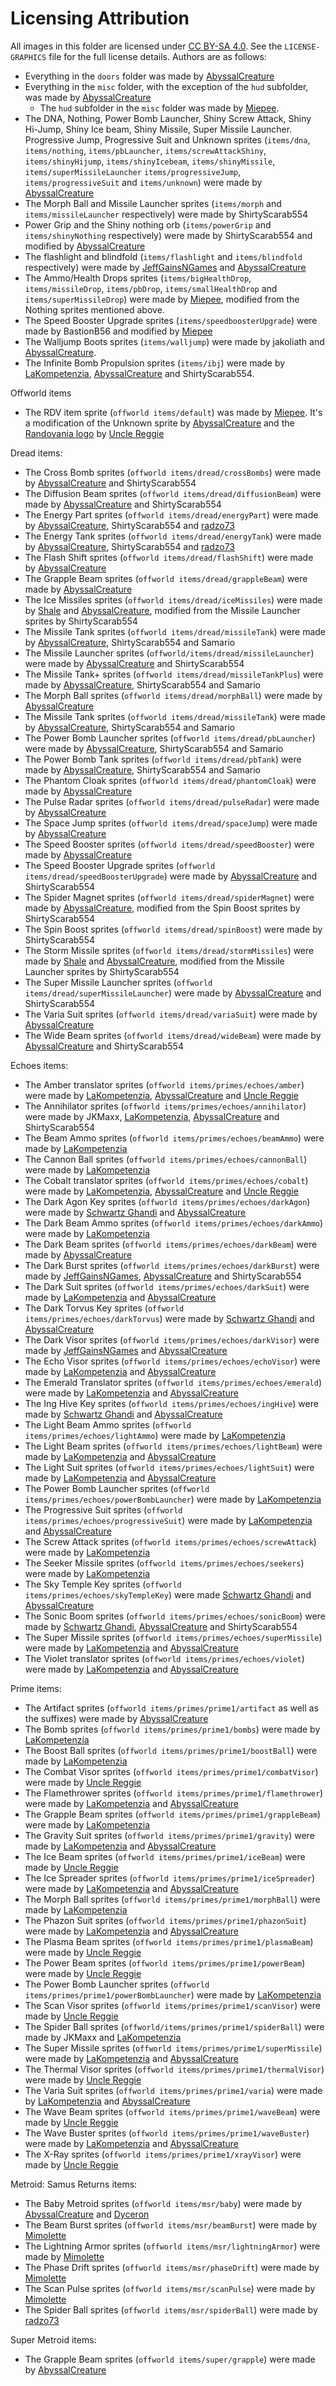 # Licensing Attribution

All images in this folder are licensed under [CC BY-SA 4.0](https://creativecommons.org/licenses/by-sa/4.0/). See
the `LICENSE-GRAPHICS` file for the full license details.
Authors are as follows:

- Everything in the `doors` folder was made by [AbyssalCreature](https://github.com/AbyssalCreature)
- Everything in the `misc` folder, with the exception of the `hud` subfolder, was made by [AbyssalCreature](https://github.com/AbyssalCreature)
  - The `hud` subfolder in the `misc` folder was made by [Miepee](https://github.com/Miepee).
- The DNA, Nothing, Power Bomb Launcher, Shiny Screw Attack, Shiny Hi-Jump, Shiny Ice beam, Shiny Missile, Super Missile
  Launcher. Progressive Jump, Progressive Suit and Unknown sprites 
  (`items/dna`, `items/nothing`, `items/pbLauncher`, `items/screwAttackShiny`, `items/shinyHijump`, `items/shinyIcebeam`, `items/shinyMissile`, `items/superMissileLauncher`
  `items/progressiveJump`, `items/progressiveSuit` and `items/unknown`) were made by [AbyssalCreature](https://github.com/AbyssalCreature)
- The Morph Ball and Missile Launcher sprites (`items/morph` and `items/missileLauncher` respectively) were made by
  ShirtyScarab554
- Power Grip and the Shiny nothing orb (`items/powerGrip` and `items/shinyNothing` respectively) were made by
  ShirtyScarab554 and modified by [AbyssalCreature](https://github.com/AbyssalCreature)
- The flashlight and blindfold (`items/flashlight` and `items/blindfold` respectively) were made
  by [JeffGainsNGames](https://www.youtube.com/@jeffgainsngames) and [AbyssalCreature](https://github.com/AbyssalCreature)
- The Ammo/Health Drops sprites (`items/bigHealthDrop`, `items/missileDrop`, `items/pbDrop`, `items/smallHealthDrop`
  and `items/superMissileDrop`) were made by [Miepee](https://github.com/Miepee), modified from the Nothing sprites
  mentioned above.
- The Speed Booster Upgrade sprites (`items/speedboosterUpgrade`) were made by BastionB56 and modified
  by [Miepee](https://github.com/Miepee)
- The Walljump Boots sprites (`items/walljump`) were made by jakoliath and [AbyssalCreature](https://github.com/AbyssalCreature).
- The Infinite Bomb Propulsion sprites (`items/ibj`) were made by [LaKompetenzia](https://www.twitch.tv/ilakompetenzia), [AbyssalCreature](https://github.com/AbyssalCreature) and ShirtyScarab554.

Offworld items
- The RDV item sprite (`offworld items/default`) was made by [Miepee](https://github.com/Miepee). It's a modification of the Unknown sprite by [AbyssalCreature](https://github.com/AbyssalCreature) and the [Randovania logo](https://github.com/randovania/randovania/tree/main/tools/icons) by [Uncle Reggie](https://www.threads.net/@unclereggiegames)

Dread items:
- The Cross Bomb sprites (`offworld items/dread/crossBombs`) were made by [AbyssalCreature](https://github.com/AbyssalCreature) and ShirtyScarab554
- The Diffusion Beam sprites (`offworld items/dread/diffusionBeam`) were made by [AbyssalCreature](https://github.com/AbyssalCreature) and ShirtyScarab554
- The Energy Part sprites (`offworld items/dread/energyPart`) were made by [AbyssalCreature](https://github.com/AbyssalCreature), ShirtyScarab554 and [radzo73](https://github.com/radzo73)
- The Energy Tank sprites (`offworld items/dread/energyTank`) were made by [AbyssalCreature](https://github.com/AbyssalCreature), ShirtyScarab554 and [radzo73](https://github.com/radzo73)
- The Flash Shift sprites (`offworld items/dread/flashShift`) were made by [AbyssalCreature](https://github.com/AbyssalCreature)
- The Grapple Beam sprites (`offworld items/dread/grappleBeam`) were made by [AbyssalCreature](https://github.com/AbyssalCreature)
- The Ice Missiles sprites (`offworld items/dread/iceMissiles`) were made by [Shale](https://cohost.org/RaffiTheOwl) and [AbyssalCreature](https://github.com/AbyssalCreature), modified from the Missile Launcher sprites by ShirtyScarab554
- The Missile Tank sprites (`offworld items/dread/missileTank`) were made by [AbyssalCreature](https://github.com/AbyssalCreature), ShirtyScarab554 and Samario
- The Missile Launcher sprites (`offworld/items/dread/missileLauncher`) were made by [AbyssalCreature](https://github.com/AbyssalCreature) and ShirtyScarab554
- The Missile Tank+ sprites (`offworld items/dread/missileTankPlus`) were made by [AbyssalCreature](https://github.com/AbyssalCreature), ShirtyScarab554 and Samario
- The Morph Ball sprites (`offworld items/dread/morphBall`) were made by [AbyssalCreature](https://github.com/AbyssalCreature)
- The Missile Tank sprites (`offworld items/dread/missileTank`) were made by [AbyssalCreature](https://github.com/AbyssalCreature), ShirtyScarab554 and Samario
- The Power Bomb Launcher sprites (`offworld items/dread/pbLauncher`) were made by [AbyssalCreature](https://github.com/AbyssalCreature), ShirtyScarab554 and Samario
- The Power Bomb Tank sprites (`offworld items/dread/pbTank`) were made by [AbyssalCreature](https://github.com/AbyssalCreature), ShirtyScarab554 and Samario
- The Phantom Cloak sprites (`offworld items/dread/phantomCloak`) were made by [AbyssalCreature](https://github.com/AbyssalCreature)
- The Pulse Radar sprites (`offworld items/dread/pulseRadar`) were made by [AbyssalCreature](https://github.com/AbyssalCreature)
- The Space Jump sprites (`offworld items/dread/spaceJump`) were made by [AbyssalCreature](https://github.com/AbyssalCreature)
- The Speed Booster sprites (`offworld items/dread/speedBooster`) were made by [AbyssalCreature](https://github.com/AbyssalCreature)
- The Speed Booster Upgrade sprites (`offworld items/dread/speedBoosterUpgrade`) were made by [AbyssalCreature](https://github.com/AbyssalCreature) and ShirtyScarab554
- The Spider Magnet sprites (`offworld items/dread/spiderMagnet`) were made by [AbyssalCreature](https://github.com/AbyssalCreature), modified from the Spin Boost sprites by ShirtyScarab554
- The Spin Boost sprites (`offworld items/dread/spinBoost`) were made by ShirtyScarab554
- The Storm Missile sprites (`offworld items/dread/stormMissiles`) were made by [Shale](https://cohost.org/RaffiTheOwl) and [AbyssalCreature](https://github.com/AbyssalCreature), modified from the Missile Launcher sprites by ShirtyScarab554
- The Super Missile Launcher sprites (`offworld items/dread/superMissileLauncher`) were made by [AbyssalCreature](https://github.com/AbyssalCreature) and ShirtyScarab554 
- The Varia Suit sprites (`offworld items/dread/variaSuit`) were made by [AbyssalCreature](https://github.com/AbyssalCreature)
- The Wide Beam sprites (`offworld items/dread/wideBeam`) were made by [AbyssalCreature](https://github.com/AbyssalCreature) and ShirtyScarab554

Echoes items:
- The Amber translator sprites (`offworld items/primes/echoes/amber`) were made by [LaKompetenzia](https://www.twitch.tv/ilakompetenzia), [AbyssalCreature](https://github.com/AbyssalCreature) and [Uncle Reggie](https://www.threads.net/@unclereggiegames)
- The Annihilator sprites (`offworld items/primes/echoes/annihilator`) were made by JKMaxx, [LaKompetenzia](https://www.twitch.tv/ilakompetenzia), [AbyssalCreature](https://github.com/AbyssalCreature) and ShirtyScarab554
- The Beam Ammo sprites (`offworld items/primes/echoes/beamAmmo`) were made by [LaKompetenzia](https://www.twitch.tv/ilakompetenzia)
- The Cannon Ball sprites (`offworld items/primes/echoes/cannonBall`) were made by [LaKompetenzia](https://www.twitch.tv/ilakompetenzia)
- The Cobalt translator sprites (`offworld items/primes/echoes/cobalt`) were made by [LaKompetenzia](https://www.twitch.tv/ilakompetenzia), [AbyssalCreature](https://github.com/AbyssalCreature) and [Uncle Reggie](https://www.threads.net/@unclereggiegames)
- The Dark Agon Key sprites (`offworld items/primes/echoes/darkAgon`) were made by [Schwartz Ghandi](https://www.youtube.com/channel/UCTm7a6JWDeTiHkWa8xR9W-Q) and [AbyssalCreature](https://github.com/AbyssalCreature)
- The Dark Beam Ammo sprites (`offworld items/primes/echoes/darkAmmo`) were made by [LaKompetenzia](https://www.twitch.tv/ilakompetenzia)
- The Dark Beam sprites (`offworld items/primes/echoes/darkBeam`) were made by [AbyssalCreature](https://github.com/AbyssalCreature)
- The Dark Burst sprites (`offworld items/primes/echoes/darkBurst`) were made by [JeffGainsNGames](https://www.youtube.com/@jeffgainsngames), [AbyssalCreature](https://github.com/AbyssalCreature) and ShirtyScarab554
- The Dark Suit sprites (`offworld items/primes/echoes/darkSuit`) were made by [LaKompetenzia](https://www.twitch.tv/ilakompetenzia) and [AbyssalCreature](https://github.com/AbyssalCreature)
- The Dark Torvus Key sprites (`offworld items/primes/echoes/darkTorvus`) were made by [Schwartz Ghandi](https://www.youtube.com/channel/UCTm7a6JWDeTiHkWa8xR9W-Q) and [AbyssalCreature](https://github.com/AbyssalCreature)
- The Dark Visor sprites (`offworld items/primes/echoes/darkVisor`) were made by [JeffGainsNGames](https://www.youtube.com/@jeffgainsngames) and [AbyssalCreature](https://github.com/AbyssalCreature)
- The Echo Visor sprites (`offworld items/primes/echoes/echoVisor`) were made by [LaKompetenzia](https://www.twitch.tv/ilakompetenzia) and [AbyssalCreature](https://github.com/AbyssalCreature)
- The Emerald Translator sprites (`offworld items/primes/echoes/emerald`) were made by [LaKompetenzia](https://www.twitch.tv/ilakompetenzia) and [AbyssalCreature](https://github.com/AbyssalCreature)
- The Ing Hive Key sprites (`offworld items/primes/echoes/ingHive`) were made by [Schwartz Ghandi](https://www.youtube.com/channel/UCTm7a6JWDeTiHkWa8xR9W-Q) and [AbyssalCreature](https://github.com/AbyssalCreature)
- The Light Beam Ammo sprites (`offworld items/primes/echoes/lightAmmo`) were made by [LaKompetenzia](https://www.twitch.tv/ilakompetenzia)
- The Light Beam sprites (`offworld items/primes/echoes/lightBeam`) were made by [LaKompetenzia](https://www.twitch.tv/ilakompetenzia) and [AbyssalCreature](https://github.com/AbyssalCreature)
- The Light Suit sprites (`offworld items/primes/echoes/lightSuit`) were made by [LaKompetenzia](https://www.twitch.tv/ilakompetenzia) and [AbyssalCreature](https://github.com/AbyssalCreature)
- The Power Bomb Launcher sprites (`offworld items/primes/echoes/powerBombLauncher`) were made by [LaKompetenzia](https://www.twitch.tv/ilakompetenzia)
- The Progressive Suit sprites (`offworld items/primes/echoes/progressiveSuit`) were made by [LaKompetenzia](https://www.twitch.tv/ilakompetenzia) and [AbyssalCreature](https://github.com/AbyssalCreature)
- The Screw Attack sprites (`offworld items/primes/echoes/screwAttack`) were made by [LaKompetenzia](https://www.twitch.tv/ilakompetenzia)
- The Seeker Missile sprites (`offworld items/primes/echoes/seekers`) were made by [LaKompetenzia](https://www.twitch.tv/ilakompetenzia)
- The Sky Temple Key sprites (`offworld items/primes/echoes/skyTempleKey`) were made [Schwartz Ghandi](https://www.youtube.com/channel/UCTm7a6JWDeTiHkWa8xR9W-Q) and [AbyssalCreature](https://github.com/AbyssalCreature)
- The Sonic Boom sprites (`offworld items/primes/echoes/sonicBoom`) were made by [Schwartz Ghandi](https://www.youtube.com/channel/UCTm7a6JWDeTiHkWa8xR9W-Q), [AbyssalCreature](https://github.com/AbyssalCreature) and ShirtyScarab554
- The Super Missile sprites (`offworld items/primes/echoes/superMissile`) were made by [LaKompetenzia](https://www.twitch.tv/ilakompetenzia) and [AbyssalCreature](https://github.com/AbyssalCreature)
- The Violet translator sprites (`offworld items/primes/echoes/violet`) were made by [LaKompetenzia](https://www.twitch.tv/ilakompetenzia) and [AbyssalCreature](https://github.com/AbyssalCreature)


Prime items:
- The Artifact sprites (`offworld items/primes/prime1/artifact` as well as the suffixes) were made by [AbyssalCreature](https://github.com/AbyssalCreature)
- The Bomb sprites (`offworld items/primes/prime1/bombs`) were made by [LaKompetenzia](https://www.twitch.tv/ilakompetenzia)
- The Boost Ball sprites (`offworld items/primes/prime1/boostBall`) were made by [LaKompetenzia](https://www.twitch.tv/ilakompetenzia)
- The Combat Visor sprites (`offworld items/primes/prime1/combatVisor`) were made by [Uncle Reggie](https://www.threads.net/@unclereggiegames)
- The Flamethrower sprites (`offworld items/primes/prime1/flamethrower`) were made by [LaKompetenzia](https://www.twitch.tv/ilakompetenzia) and [AbyssalCreature](https://github.com/AbyssalCreature)
- The Grapple Beam sprites (`offworld items/primes/prime1/grappleBeam`) were made by [LaKompetenzia](https://www.twitch.tv/ilakompetenzia)
- The Gravity Suit sprites (`offworld items/primes/prime1/gravity`) were made by [LaKompetenzia](https://www.twitch.tv/ilakompetenzia) and [AbyssalCreature](https://github.com/AbyssalCreature)
- The Ice Beam sprites (`offworld items/primes/prime1/iceBeam`) were made by [Uncle Reggie](https://www.threads.net/@unclereggiegames)
- The Ice Spreader sprites (`offworld items/primes/prime1/iceSpreader`) were made by [LaKompetenzia](https://www.twitch.tv/ilakompetenzia) and [AbyssalCreature](https://github.com/AbyssalCreature)
- The Morph Ball sprites (`offworld items/primes/prime1/morphBall`) were made by [LaKompetenzia](https://www.twitch.tv/ilakompetenzia)
- The Phazon Suit sprites (`offworld items/primes/prime1/phazonSuit`) were made by [LaKompetenzia](https://www.twitch.tv/ilakompetenzia) and [AbyssalCreature](https://github.com/AbyssalCreature)
- The Plasma Beam sprites (`offworld items/primes/prime1/plasmaBeam`) were made by [Uncle Reggie](https://www.threads.net/@unclereggiegames)
- The Power Beam sprites (`offworld items/primes/prime1/powerBeam`) were made by [Uncle Reggie](https://www.threads.net/@unclereggiegames)
- The Power Bomb Launcher sprites (`offworld items/primes/prime1/powerBombLauncher`) were made by [LaKompetenzia](https://www.twitch.tv/ilakompetenzia)
- The Scan Visor sprites (`offworld items/primes/prime1/scanVisor`) were made by [Uncle Reggie](https://www.threads.net/@unclereggiegames)
- The Spider Ball sprites (`offworld/items/primes/prime1/spiderBall`) were made by JKMaxx and [LaKompetenzia](https://www.twitch.tv/ilakompetenzia)
- The Super Missile sprites (`offworld items/primes/prime1/superMissile`) were made by [LaKompetenzia](https://www.twitch.tv/ilakompetenzia) and [AbyssalCreature](https://github.com/AbyssalCreature)
- The Thermal Visor sprites (`offworld items/primes/prime1/thermalVisor`) were made by [Uncle Reggie](https://www.threads.net/@unclereggiegames)
- The Varia Suit sprites (`offworld items/primes/prime1/varia`) were made by [LaKompetenzia](https://www.twitch.tv/ilakompetenzia) and [AbyssalCreature](https://github.com/AbyssalCreature)
- The Wave Beam sprites (`offworld items/primes/prime1/waveBeam`) were made by [Uncle Reggie](https://www.threads.net/@unclereggiegames)
- The Wave Buster sprites (`offworld items/primes/prime1/waveBuster`) were made by [LaKompetenzia](https://www.twitch.tv/ilakompetenzia) and [AbyssalCreature](https://github.com/AbyssalCreature)
- The X-Ray sprites (`offworld items/primes/prime1/xrayVisor`) were made by [Uncle Reggie](https://www.threads.net/@unclereggiegames)

Metroid: Samus Returns items:
- The Baby Metroid sprites (`offworld items/msr/baby`) were made by [AbyssalCreature](https://github.com/AbyssalCreature) and [Dyceron](https://twitch.tv/dyceron)
- The Beam Burst sprites (`offworld items/msr/beamBurst`) were made by [Mimolette](https://twitter.com/VanessaMae1087)
- The Lightning Armor sprites (`offworld items/msr/lightningArmor`) were made by [Mimolette](https://twitter.com/VanessaMae1087)
- The Phase Drift sprites (`offworld items/msr/phaseDrift`) were made by [Mimolette](https://twitter.com/VanessaMae1087)
- The Scan Pulse sprites (`offworld items/msr/scanPulse`) were made by [Mimolette](https://twitter.com/VanessaMae1087)
- The Spider Ball sprites (`offworld items/msr/spiderBall`) were made by [radzo73](https://github.com/radzo73)

Super Metroid items:
- The Grapple Beam sprites (`offworld items/super/grapple`) were made by [AbyssalCreature](https://github.com/AbyssalCreature)
